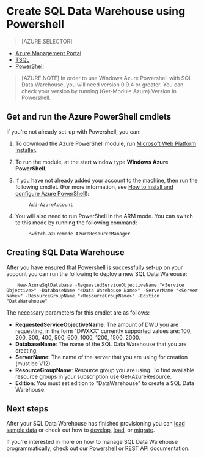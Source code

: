<properties
   pageTitle="Create SQL Data Warehouse by using Powershell | Windows Azure"
   description="Create SQL Data Warehouse by using Powershell"
   services="sql-data-warehouse"
   documentationCenter="NA"
   authors="lodipalm"
   manager="barbkess"
   editor=""/>

<tags
	ms.service="sql-data-warehouse"
	ms.date="10/20/2015"
	wacn.date=""/>

# Create SQL Data Warehouse using Powershell

> [AZURE.SELECTOR]
- [Azure Management Portal](/documentation/articles/sql-data-warehouse-get-started-provision)
- [TSQL](/documentation/articles/sql-data-warehouse-get-started-create-database-tsql)
- [PowerShell](/documentation/articles/sql-data-warehouse-get-started-provision-powershell)

> [AZURE.NOTE]  In order to use Windows Azure Powershell with SQL Data Warehouse, you will need version 0.9.4 or greater.  You can check your version by running (Get-Module Azure).Version in Powershell.

## Get and run the Azure PowerShell cmdlets
If you're not already set-up with Powershell, you can:

1. To download the Azure PowerShell module, run [Microsoft Web Platform Installer](http://go.microsoft.com/fwlink/p/?linkid=320376&clcid=0x409).
2. To run the module, at the start window type **Windows Azure PowerShell**.
3. If you have not already added your account to the machine, then run the following cmdlet. (For more information, see [How to install and configure Azure PowerShell][]):

            Add-AzureAccount

4. You will also need to run PowerShell in the ARM mode.  You can switch to this mode by running the following command:

            switch-azuremode AzureResourceManager

## Creating SQL Data Warehouse
After you have ensured that Powershell is successfully set-up on your account you can run the following to deploy a new SQL Data Wareouse:

        New-AzureSqlDatabase -RequestedServiceObjectiveName "<Service Objective>" -DatabaseName "<Data Warehouse Name>" -ServerName "<Server Name>" -ResourceGroupName "<ResourceGroupName>" -Edition "DataWarehouse"

The necessary parameters for this cmdlet are as follows:

 + **RequestedServiceObjectiveName**: The amount of DWU you are requesting, in the form "DWXXX" currently supported values are: 100, 200, 300, 400, 500, 600, 1000, 1200, 1500, 2000.
 + **DatabaseName**: The name of the SQL Data Warehouse that you are creating.
 + **ServerName**: The name of the server that you are using for creation (must be V12).
 + **ResourceGroupName**: Resource group you are using.  To find available resource groups in your subscription use Get-AzureResource.
 + **Edition**: You must set edition to "DataWarehouse" to create a SQL Data Warehouse. 

## Next steps
After your SQL Data Warehouse has finished provisioning you can [load sample data][] or check out how to [develop][], [load][], or [migrate][].

If you're interested in more on how to manage SQL Data Warehouse programmatically, check out our [Powershell][] or [REST API][] documentation.



<!--Image references-->

<!--Article references-->
[migrate]:/documentation/articles/sql-data-warehouse-overview-migrate/
[develop]:/documentation/articles/sql-data-warehouse-overview-develop/
[load]:/documentation/articles/sql-data-warehouse-overview-load/
[load sample data]: /documentation/articles/sql-data-warehouse-get-started-manually-load-samples/
[Powershell]: /documentation/articles/sql-data-warehouse-reference-powershell-cmdlets/
[REST API]: https://msdn.microsoft.com/zh-cn/library/azure/dn505719.aspx
[MSDN]:https://msdn.microsoft.com/zh-cn/library/azure/dn546722.aspx
[firewall rules]:/documentation/articles/sql-database-configure-firewall-settings/
[How to install and configure Azure PowerShell]: powershell-install-configure.md
